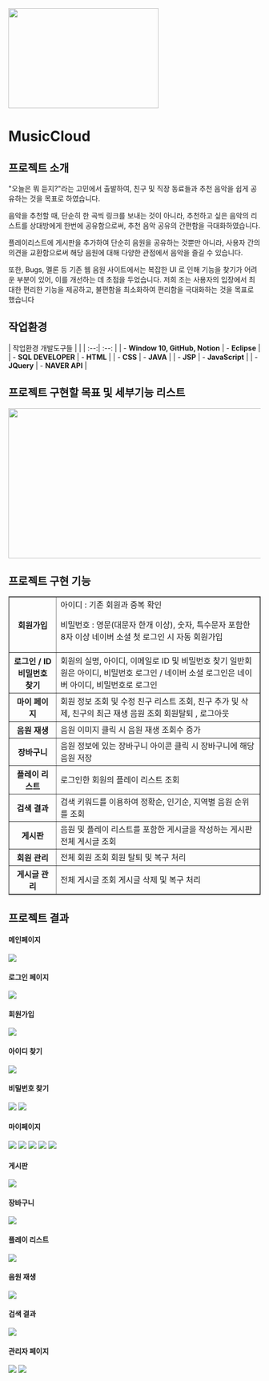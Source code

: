 <img src="https://raw.githubusercontent.com/yuiop241114/MusicCloud/WebContent/resources/image/mainlogo.png" width="300" height="200">
<!-- Heading -->
<h1>MusicCloud</h1>
<div>
  <h2>프로젝트 소개</h2>
  <p>
    "오늘은 뭐 듣지?"라는 고민에서 출발하여, 친구 및 직장 동료들과 추천
음악을 쉽게 공유하는 것을 목표로 하였습니다.
</p><p>음악을 추천할 때, 단순히 한 곡씩 링크를 보내는 것이 아니라, 추천하고 싶은
음악의 리스트를 상대방에게 한번에 공유함으로써, 추천 음악 공유의
간편함을 극대화하였습니다.</p>
<p>플레이리스트에 게시판을 추가하여 단순히 음원을 공유하는 것뿐만 아니라,
사용자 간의 의견을 교환함으로써 해당 음원에 대해 다양한 관점에서 음악을
즐길 수 있습니다.</p>
<p>또한, Bugs, 멜론 등 기존 웹 음원 사이트에서는 복잡한 UI 로 인해 기능을
찾기가 어려운 부분이 있어, 이를 개선하는 데 초점을 두었습니다.
저희 조는 사용자의 입장에서 최대한 편리한 기능을 제공하고, 불편함을
최소화하여 편리함을 극대화하는 것을 목표로 했습니다</p>
  <p></p>
<h2>작업환경</h2>
<p>| 작업환경 개발도구들 |  |
| :--:| :--: |
| -  <strong>Window 10, GitHub, Notion</strong> | -  <strong>Eclipse</strong> |
| -  <strong>SQL DEVELOPER</strong> | -  <strong>HTML</strong> |
| -  <strong>CSS</strong> | -  <strong>JAVA</strong> |
| -  <strong>JSP</strong> | -  <strong>JavaScript</strong> |
| -  <strong>JQuery</strong> | -  <strong>NAVER API</strong> |</p>
<h2>프로젝트 구현할 목표 및 세부기능 리스트</h2>
<img src="MusicCloud/WebContent/resources/image/source.PNG" width="600" height="300">
  <h2>프로젝트 구현 기능</h2>
  <p></p><table border="1">
    <tbody><tr>
      <th><b>회원가입</b></th>
      <td><span>아이디 : 기존 회원과 중복 확인
<p>비밀번호 : 영문(대문자 한개 이상), 숫자, 특수문자 포함한 8자 이상
네이버 소셜 첫 로그인 시 자동 회원가입
</p></span></td>
</tr>
<tr>
<th><b>로그인 / ID
비밀번호 찾기</b></th>
<td><span>회원의 실명, 아이디, 이메일로 ID 및 비밀번호 찾기
일반회원은 아이디, 비밀번호 로그인 / 네이버 소셜 로그인은 네이버 아이디, 비밀번호로  로그인
</span></td>
</tr>
<tr>
<th><b>마이 페이지</b></th>
<td><span>회원 정보 조회 및 수정
친구 리스트 조회, 친구  추가 및 삭제, 친구의 최근 재생 음원 조회
회원탈퇴 , 로그아웃
</span></td>
</tr>
<tr>
<th><b>음원 재생</b></th>
<td><span>음원 이미지 클릭 시 음원 재생
조회수 증가
</span></td>
</tr>
<tr>
<th><b>장바구니</b></th>
<td><span>음원 정보에 있는 장바구니 아이콘 클릭 시 장바구니에 해당 음원 저장
</span></td>
</tr>
<tr>
<th><b>플레이 리스트</b></th>
<td><span>로그인한 회원의 플레이 리스트 조회
</span></td>
</tr>
<tr>
<th><b>검색 결과</b></th>
<td><span>검색 키워드를 이용하여 정확순, 인기순, 지역별 음원 순위를 조회
</span></td>
</tr>
<tr>
<th><b>게시판</b></th>
<td><span>음원 및 플레이 리스트를 포함한 게시글을 작성하는 게시판
전체 게시글 조회
</span></td>
</tr>
<tr>
<th><b>회원 관리</b></th>
<td><span>전체 회원 조회
회원 탈퇴 및 복구 처리
</span></td>
</tr>
<tr>
<th><b>게시글 관리</b></th>
<td><span>전체 게시글 조회
게시글 삭제 및 복구 처리
</span></td>
</tr>
  </tbody></table>
<h2>프로젝트 결과</h2>
<h4>메인페이지</h4>
<img src="./MusicCloud/WebContent/resources/image/메인페이지.png">
<h4>로그인 페이지</h4>
<img src="./MusicCloud/WebContent/resources/image/로그인.png">
<h4>회원가입</h4>
<img src="./MusicCloud/WebContent/resources/image/회원가입.PNG">
<h4>아이디 찾기</h4>
<img src="./MusicCloud/WebContent/resources/image/아이디찾기.PNG">
<h4>비밀번호 찾기</h4>
<img src="./MusicCloud/WebContent/resources/image/비밀번호 찾기.PNG">
<img src="./MusicCloud/WebContent/resources/image/비밀번호찾기2.PNG">
<h4>마이페이지</h4>
<img src="./MusicCloud/WebContent/resources/image/마이페이지1.png">
<img src="./MusicCloud/WebContent/resources/image/마이페이지2.png">
<img src="./MusicCloud/WebContent/resources/image/마이페이지3.png">
<img src="./MusicCloud/WebContent/resources/image/마이페이지4.png">
<img src="./MusicCloud/WebContent/resources/image/마이페이지5.png">
<h4>게시판</h4>
<img src="./MusicCloud/WebContent/resources/image/게시판.PNG">
<h4>장바구니</h4>
<img src="./MusicCloud/WebContent/resources/image/장바구니.PNG">
<h4>플레이 리스트</h4>
<img src="./MusicCloud/WebContent/resources/image/플레이리스트.PNG">
<h4>음원 재생</h4>
<img src="./MusicCloud/WebContent/resources/image/음원재생.png">
<h4>검색 결과</h4>
<img src="./MusicCloud/WebContent/resources/image/검색결과.png">
<h4>관리자 페이지</h4>
<img src="./MusicCloud/WebContent/resources/image/회원삭제.png">
<img src="./MusicCloud/WebContent/resources/image/게시글삭제.png">
</div>
